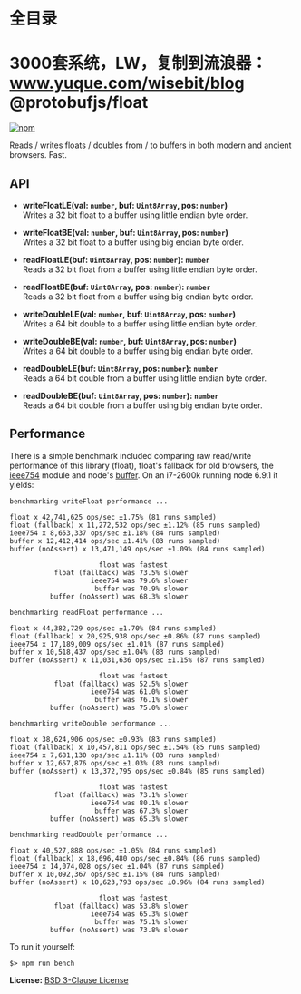 # 全目录

3000套系统，LW，复制到流浪器：www.yuque.com/wisebit/blog
@protobufjs/float
=================
[![npm](https://img.shields.io/npm/v/@protobufjs/float.svg)](https://www.npmjs.com/package/@protobufjs/float)

Reads / writes floats / doubles from / to buffers in both modern and ancient browsers. Fast.

API
---

* **writeFloatLE(val: `number`, buf: `Uint8Array`, pos: `number`)**<br />
  Writes a 32 bit float to a buffer using little endian byte order.

* **writeFloatBE(val: `number`, buf: `Uint8Array`, pos: `number`)**<br />
  Writes a 32 bit float to a buffer using big endian byte order.

* **readFloatLE(buf: `Uint8Array`, pos: `number`): `number`**<br />
  Reads a 32 bit float from a buffer using little endian byte order.

* **readFloatBE(buf: `Uint8Array`, pos: `number`): `number`**<br />
  Reads a 32 bit float from a buffer using big endian byte order.

* **writeDoubleLE(val: `number`, buf: `Uint8Array`, pos: `number`)**<br />
  Writes a 64 bit double to a buffer using little endian byte order.

* **writeDoubleBE(val: `number`, buf: `Uint8Array`, pos: `number`)**<br />
  Writes a 64 bit double to a buffer using big endian byte order.

* **readDoubleLE(buf: `Uint8Array`, pos: `number`): `number`**<br />
  Reads a 64 bit double from a buffer using little endian byte order.

* **readDoubleBE(buf: `Uint8Array`, pos: `number`): `number`**<br />
  Reads a 64 bit double from a buffer using big endian byte order.

Performance
-----------
There is a simple benchmark included comparing raw read/write performance of this library (float), float's fallback for old browsers, the [ieee754](https://www.npmjs.com/package/ieee754) module and node's [buffer](https://nodejs.org/api/buffer.html). On an i7-2600k running node 6.9.1 it yields:

```
benchmarking writeFloat performance ...

float x 42,741,625 ops/sec ±1.75% (81 runs sampled)
float (fallback) x 11,272,532 ops/sec ±1.12% (85 runs sampled)
ieee754 x 8,653,337 ops/sec ±1.18% (84 runs sampled)
buffer x 12,412,414 ops/sec ±1.41% (83 runs sampled)
buffer (noAssert) x 13,471,149 ops/sec ±1.09% (84 runs sampled)

                      float was fastest
           float (fallback) was 73.5% slower
                    ieee754 was 79.6% slower
                     buffer was 70.9% slower
          buffer (noAssert) was 68.3% slower

benchmarking readFloat performance ...

float x 44,382,729 ops/sec ±1.70% (84 runs sampled)
float (fallback) x 20,925,938 ops/sec ±0.86% (87 runs sampled)
ieee754 x 17,189,009 ops/sec ±1.01% (87 runs sampled)
buffer x 10,518,437 ops/sec ±1.04% (83 runs sampled)
buffer (noAssert) x 11,031,636 ops/sec ±1.15% (87 runs sampled)

                      float was fastest
           float (fallback) was 52.5% slower
                    ieee754 was 61.0% slower
                     buffer was 76.1% slower
          buffer (noAssert) was 75.0% slower

benchmarking writeDouble performance ...

float x 38,624,906 ops/sec ±0.93% (83 runs sampled)
float (fallback) x 10,457,811 ops/sec ±1.54% (85 runs sampled)
ieee754 x 7,681,130 ops/sec ±1.11% (83 runs sampled)
buffer x 12,657,876 ops/sec ±1.03% (83 runs sampled)
buffer (noAssert) x 13,372,795 ops/sec ±0.84% (85 runs sampled)

                      float was fastest
           float (fallback) was 73.1% slower
                    ieee754 was 80.1% slower
                     buffer was 67.3% slower
          buffer (noAssert) was 65.3% slower

benchmarking readDouble performance ...

float x 40,527,888 ops/sec ±1.05% (84 runs sampled)
float (fallback) x 18,696,480 ops/sec ±0.84% (86 runs sampled)
ieee754 x 14,074,028 ops/sec ±1.04% (87 runs sampled)
buffer x 10,092,367 ops/sec ±1.15% (84 runs sampled)
buffer (noAssert) x 10,623,793 ops/sec ±0.96% (84 runs sampled)

                      float was fastest
           float (fallback) was 53.8% slower
                    ieee754 was 65.3% slower
                     buffer was 75.1% slower
          buffer (noAssert) was 73.8% slower
```

To run it yourself:

```
$> npm run bench
```

**License:** [BSD 3-Clause License](https://opensource.org/licenses/BSD-3-Clause)
